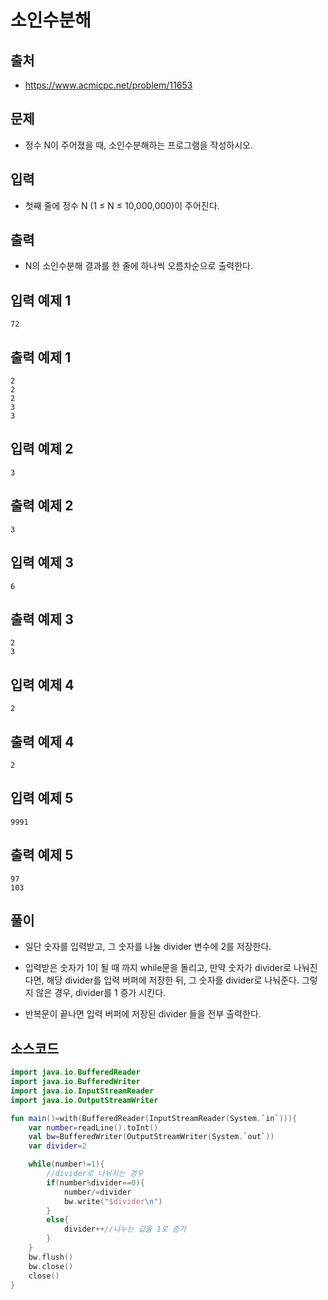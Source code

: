 # 소인수분해

## 출처

* https://www.acmicpc.net/problem/11653

## 문제

* 정수 N이 주어졌을 때, 소인수분해하는 프로그램을 작성하시오.

## 입력

* 첫째 줄에 정수 N (1 ≤ N ≤ 10,000,000)이 주어진다.

## 출력

* N의 소인수분해 결과를 한 줄에 하나씩 오름차순으로 출력한다.

## 입력 예제 1

```72```

## 출력 예제 1

```
2
2
2
3
3
```

## 입력 예제 2

```3```

## 출력 예제 2

```3```

## 입력 예제 3

```6```

## 출력 예제 3

```
2
3
```

## 입력 예제 4

```2```

## 출력 예제 4

```2```

## 입력 예제 5

```9991```

## 출력 예제 5

```
97
103
```

## 풀이

* 일단 숫자를 입력받고, 그 숫자를 나눌 divider 변수에 2를 저장한다.

* 입력받은 숫자가 1이 될 때 까지 while문을 돌리고, 만약 숫자가 divider로 나눠진다면, 해당 divider를 입력 버퍼에 저장한 뒤, 그 숫자를 divider로 나눠준다. 그렇지 않은 경우, divider를 1 증가 시킨다.

* 반복문이 끝나면 입력 버퍼에 저장된 divider 들을 전부 출력한다.

## 소스코드

```kotlin
import java.io.BufferedReader
import java.io.BufferedWriter
import java.io.InputStreamReader
import java.io.OutputStreamWriter

fun main()=with(BufferedReader(InputStreamReader(System.`in`))){
    var number=readLine().toInt()
    val bw=BufferedWriter(OutputStreamWriter(System.`out`))
    var divider=2

    while(number!=1){
        //divider로 나눠지는 경우
        if(number%divider==0){
            number/=divider
            bw.write("$divider\n")
        }
        else{
            divider++//나누는 값을 1로 증가
        }
    }
    bw.flush()
    bw.close()
    close()
}
```
